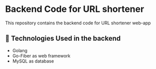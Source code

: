 #  Backend Code for URL shortener

This repository contains the backend code for URL shortener web-app

## 📌 Technologies Used in the backend

-  Golang
-  Go-Fiber as web framework
-  MySQL as database

